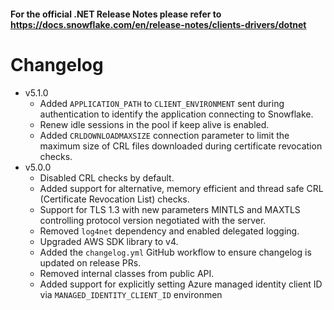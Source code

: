 #### For the official .NET Release Notes please refer to https://docs.snowflake.com/en/release-notes/clients-drivers/dotnet

# Changelog
- v5.1.0
    - Added `APPLICATION_PATH` to `CLIENT_ENVIRONMENT` sent during authentication to identify the application connecting to Snowflake.
    - Renew idle sessions in the pool if keep alive is enabled.
    - Added `CRLDOWNLOADMAXSIZE` connection parameter to limit the maximum size of CRL files downloaded during certificate revocation checks.
- v5.0.0
    - Disabled CRL checks by default.
    - Added support for alternative, memory efficient and thread safe CRL (Certificate Revocation List) checks.
    - Support for TLS 1.3 with new parameters MINTLS and MAXTLS controlling protocol version negotiated with the server.
    - Removed `log4net` dependency and enabled delegated logging.
    - Upgraded AWS SDK library to v4.
    - Added the `changelog.yml` GitHub workflow to ensure changelog is updated on release PRs.
    - Removed internal classes from public API.
    - Added support for explicitly setting Azure managed identity client ID via `MANAGED_IDENTITY_CLIENT_ID` environmen


